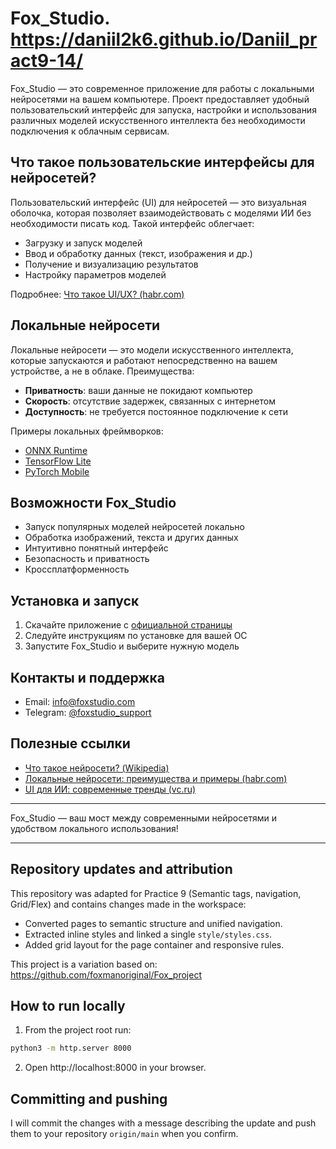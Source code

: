 # Fox_Studio. https://daniil2k6.github.io/Daniil_pract9-14/

Fox_Studio — это современное приложение для работы с локальными нейросетями на вашем компьютере. Проект предоставляет удобный пользовательский интерфейс для запуска, настройки и использования различных моделей искусственного интеллекта без необходимости подключения к облачным сервисам.

## Что такое пользовательские интерфейсы для нейросетей?
Пользовательский интерфейс (UI) для нейросетей — это визуальная оболочка, которая позволяет взаимодействовать с моделями ИИ без необходимости писать код. Такой интерфейс облегчает:
- Загрузку и запуск моделей
- Ввод и обработку данных (текст, изображения и др.)
- Получение и визуализацию результатов
- Настройку параметров моделей

Подробнее: [Что такое UI/UX? (habr.com)](https://habr.com/ru/companies/ruvds/articles/462685/)

## Локальные нейросети
Локальные нейросети — это модели искусственного интеллекта, которые запускаются и работают непосредственно на вашем устройстве, а не в облаке. Преимущества:
- **Приватность**: ваши данные не покидают компьютер
- **Скорость**: отсутствие задержек, связанных с интернетом
- **Доступность**: не требуется постоянное подключение к сети

Примеры локальных фреймворков:
- [ONNX Runtime](https://onnxruntime.ai/)
- [TensorFlow Lite](https://www.tensorflow.org/lite)
- [PyTorch Mobile](https://pytorch.org/mobile/home/)

## Возможности Fox_Studio
- Запуск популярных моделей нейросетей локально
- Обработка изображений, текста и других данных
- Интуитивно понятный интерфейс
- Безопасность и приватность
- Кроссплатформенность

## Установка и запуск
1. Скачайте приложение с [официальной страницы](pages/download.html)
2. Следуйте инструкциям по установке для вашей ОС
3. Запустите Fox_Studio и выберите нужную модель

## Контакты и поддержка
- Email: [info@foxstudio.com](mailto:info@foxstudio.com)
- Telegram: [@foxstudio_support](https://t.me/foxstudio_support)

## Полезные ссылки
- [Что такое нейросети? (Wikipedia)](https://ru.wikipedia.org/wiki/Искусственная_нейронная_сеть)
- [Локальные нейросети: преимущества и примеры (habr.com)](https://habr.com/ru/articles/580724/)
- [UI для ИИ: современные тренды (vc.ru)](https://vc.ru/design/273282-ui-dlya-iskusstvennogo-intellekta)

---
Fox_Studio — ваш мост между современными нейросетями и удобством локального использования!

---

Repository updates and attribution
----------------------------------

This repository was adapted for Practice 9 (Semantic tags, navigation, Grid/Flex) and contains changes made in the workspace:

- Converted pages to semantic structure and unified navigation.
- Extracted inline styles and linked a single `style/styles.css`.
- Added grid layout for the page container and responsive rules.

This project is a variation based on: https://github.com/foxmanoriginal/Fox_project

How to run locally
------------------
1. From the project root run:

```bash
python3 -m http.server 8000
```

2. Open http://localhost:8000 in your browser.

Committing and pushing
----------------------
I will commit the changes with a message describing the update and push them to your repository `origin/main` when you confirm.

